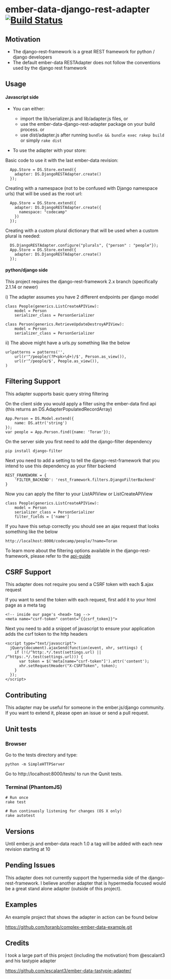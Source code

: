 # ember-data-django-rest-adapter [![Build Status](https://secure.travis-ci.org/toranb/ember-data-django-rest-adapter.png?branch=master)](https://travis-ci.org/toranb/ember-data-django-rest-adapter)

## Motivation
- The django-rest-framework is a great REST framework for python / django developers
- The default ember-data RESTAdapter does not follow the conventions used by the django rest framework


## Usage

#### Javascript side

- You can either:
  - import the lib/serializer.js and lib/adapter.js files, or
  - use the ember-data-django-rest-adapter package on your build process.
  or
  - use dist/adapter.js after running `bundle && bundle exec rakep build` or simply `rake dist`

- To use the adapter with your store:

Basic code to use it with the last ember-data revision:

      App.Store = DS.Store.extend({
        adapter: DS.DjangoRESTAdapter.create()
      });

Creating with a namespace (not to be confused with Django namespace urls) that will be used as the root url:

      App.Store = DS.Store.extend({
        adapter: DS.DjangoRESTAdapter.create({
          namespace: "codecamp"
        })
      });

Creating with a custom plural dictionary that will be used when a custom plural is needed:

      DS.DjangoRESTAdapter.configure("plurals", {"person" : "people"});
      App.Store = DS.Store.extend({
        adapter: DS.DjangoRESTAdapter.create()
      });


#### python/django side
This project requires the django-rest-framework 2.x branch (specifically 2.1.14 or newer)

i) The adapter assumes you have 2 different endpoints per django model

    class People(generics.ListCreateAPIView):
        model = Person
        serializer_class = PersonSerializer

    class Person(generics.RetrieveUpdateDestroyAPIView):
        model = Person
        serializer_class = PersonSerializer


ii) The above might have a urls.py something like the below

    urlpatterns = patterns('',
        url(r'^/people/(?P<pk>\d+)/$', Person.as_view()),
        url(r'^/people/$', People.as_view()),
    )


## Filtering Support
This adapter supports basic query string filtering

On the client side you would apply a filter using the ember-data find api (this returns an DS.AdapterPopulatedRecordArray)

	App.Person = DS.Model.extend({
	    name: DS.attr('string')
	});
	var people = App.Person.find({name: 'Toran'});

On the server side you first need to add the django-filter dependency

    pip install django-filter

Next you need to add a setting to tell the django-rest-framework that you intend to use this dependency as your filter backend

    REST_FRAMEWORK = {
        'FILTER_BACKEND': 'rest_framework.filters.DjangoFilterBackend'
    }

Now you can apply the filter to your ListAPIView or ListCreateAPIView

    class People(generics.ListCreateAPIView):
        model = Person
        serializer_class = PersonSerializer
        filter_fields = ['name']

If you have this setup correctly you should see an ajax request that looks something like the below

    http://localhost:8000/codecamp/people/?name=Toran

To learn more about the filtering options available in the django-rest-framework, please refer to the [api-guide][filtering]

[filtering]: http://django-rest-framework.org/api-guide/filtering.html#generic-filtering


## CSRF Support
This adapter does not require you send a CSRF token with each $.ajax request

If you want to send the token with each request, first add it to your html page as a meta tag

    <!-- inside our page's <head> tag -->
    <meta name="csrf-token" content="{{csrf_token}}">

Next you need to add a snippet of javascript to ensure your application adds the csrf token to the http headers

    <script type="text/javascript">
      jQuery(document).ajaxSend(function(event, xhr, settings) {
        if (!(/^http:.*/.test(settings.url) || /^https:.*/.test(settings.url))) {
          var token = $('meta[name="csrf-token"]').attr('content');
          xhr.setRequestHeader("X-CSRFToken", token);
        }
      });
    </script>

## Contributing
This adapter may be useful for someone in the ember.js/django community. If you want to extend it, please open an issue or send a pull request.

## Unit tests

### Browser
Go to the tests directory and type:

    python -m SimpleHTTPServer

Go to http://localhost:8000/tests/ to run the Qunit tests.

### Terminal (PhantomJS)

    # Run once
    rake test

    # Run continuosly listening for changes (OS X only)
    rake autotest

## Versions
Until ember.js and ember-data reach 1.0 a tag will be added with each new revision starting at 10

## Pending Issues
This adapter does not currently support the hypermedia side of the django-rest-framework. I believe another adapter that is hypermedia focused would be a great stand alone adapter (outside of this project).

## Examples
An example project that shows the adapter in action can be found below

https://github.com/toranb/complex-ember-data-example.git

## Credits
I took a large part of this project (including the motivation) from @escalant3 and his tastypie adapter

https://github.com/escalant3/ember-data-tastypie-adapter/
